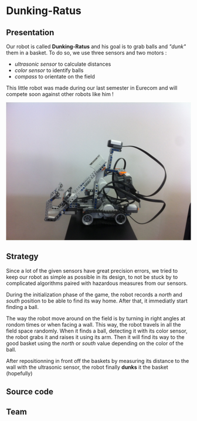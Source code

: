 # Dunking-Ratus

## Presentation

Our robot is called **Dunking-Ratus** and his goal is to grab balls and *"dunk"* them in a basket. To do so, we use three sensors and two motors :

  - *ultrasonic sensor* to calculate distances
  - *color sensor* to identify balls
  - *compass* to orientate on the field

This little robot was made during our last semester in Eurecom and will compete soon against other robots like him !

![picture](images/photo.JPG)

## Strategy

Since a lot of the given sensors have great precision errors, we tried to keep our robot as simple as possible in its design, to not be stuck by to complicated algorithms paired with hazardous measures from our sensors.

During the initialization phase of the game, the robot records a *north* and *south* position to be able to find its way home. After that, it immediatly start finding a ball.

The way the robot move around on the field is by turning in right angles at rondom times or when facing a wall. This way, the robot travels in all the field space randomly. When it finds a ball, detecting it with its color sensor, the robot grabs it and raises it using its arm. Then it will find its way to the good basket using the *north* or *south* value depending on the color of the ball.

After repositionning in front off the baskets by measuring its distance to the wall with the ultrasonic sensor, the robot finally **dunks** it the basket (hopefully)

## Source code

## Team